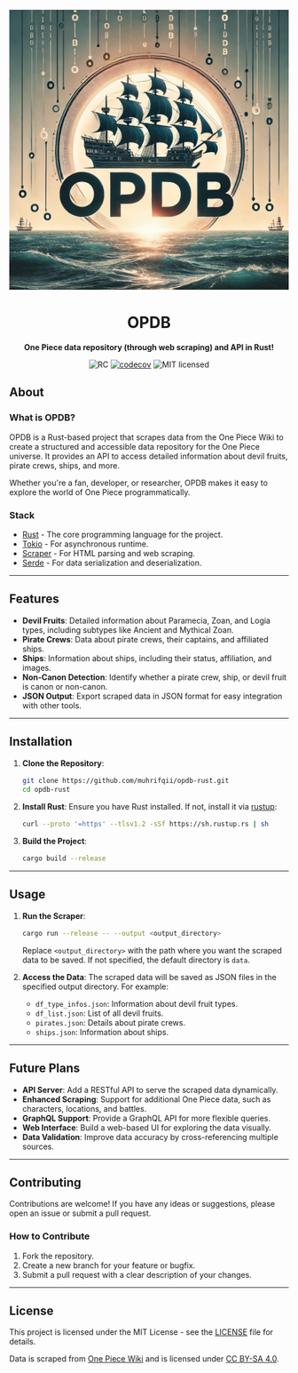 ![OPDB generated by GPT-4o](ai-generated-opdb.webp)

<div align="center">
  <h1>OPDB</h1>
  <p>
    <strong>One Piece data repository (through web scraping) and API in Rust!</strong>
  </p>
  <p>

![RC](https://img.shields.io/badge/rustc-1.81+-ab6000.svg)
[![codecov](https://codecov.io/gh/muhrifqii/opdb-rust/graph/badge.svg?token=P55ZVGUGE9)](https://codecov.io/gh/muhrifqii/opdb-rust)
![MIT licensed](https://img.shields.io/badge/license-MIT-blue.svg)

</p>
</div>

## About

### What is OPDB?

OPDB is a Rust-based project that scrapes data from the One Piece Wiki to create a structured and accessible data repository for the One Piece universe. It provides an API to access detailed information about devil fruits, pirate crews, ships, and more.

Whether you're a fan, developer, or researcher, OPDB makes it easy to explore the world of One Piece programmatically.

### Stack

- [Rust](https://www.rust-lang.org/) - The core programming language for the project.
- [Tokio](https://tokio.rs/) - For asynchronous runtime.
- [Scraper](https://docs.rs/scraper/) - For HTML parsing and web scraping.
- [Serde](https://serde.rs/) - For data serialization and deserialization.

---

## Features

- **Devil Fruits**: Detailed information about Paramecia, Zoan, and Logia types, including subtypes like Ancient and Mythical Zoan.
- **Pirate Crews**: Data about pirate crews, their captains, and affiliated ships.
- **Ships**: Information about ships, including their status, affiliation, and images.
- **Non-Canon Detection**: Identify whether a pirate crew, ship, or devil fruit is canon or non-canon.
- **JSON Output**: Export scraped data in JSON format for easy integration with other tools.

---

## Installation

1. **Clone the Repository**:
   ```bash
   git clone https://github.com/muhrifqii/opdb-rust.git
   cd opdb-rust
   ```

2. **Install Rust**:
   Ensure you have Rust installed. If not, install it via [rustup](https://rustup.rs/):
   ```bash
   curl --proto '=https' --tlsv1.2 -sSf https://sh.rustup.rs | sh
   ```

3. **Build the Project**:
   ```bash
   cargo build --release
   ```

---

## Usage

1. **Run the Scraper**:
   ```bash
   cargo run --release -- --output <output_directory>
   ```
   Replace `<output_directory>` with the path where you want the scraped data to be saved. If not specified, the default directory is `data`.

2. **Access the Data**:
   The scraped data will be saved as JSON files in the specified output directory. For example:
   - `df_type_infos.json`: Information about devil fruit types.
   - `df_list.json`: List of all devil fruits.
   - `pirates.json`: Details about pirate crews.
   - `ships.json`: Information about ships.

---

## Future Plans

- **API Server**: Add a RESTful API to serve the scraped data dynamically.
- **Enhanced Scraping**: Support for additional One Piece data, such as characters, locations, and battles.
- **GraphQL Support**: Provide a GraphQL API for more flexible queries.
- **Web Interface**: Build a web-based UI for exploring the data visually.
- **Data Validation**: Improve data accuracy by cross-referencing multiple sources.

---

## Contributing

Contributions are welcome! If you have any ideas or suggestions, please open an issue or submit a pull request.

### How to Contribute
1. Fork the repository.
2. Create a new branch for your feature or bugfix.
3. Submit a pull request with a clear description of your changes.

---

## License

This project is licensed under the MIT License - see the [LICENSE](LICENSE) file for details.

Data is scraped from [One Piece Wiki](https://onepiece.fandom.com/wiki) and is licensed under [CC BY-SA 4.0](https://creativecommons.org/licenses/by-sa/4.0/).
